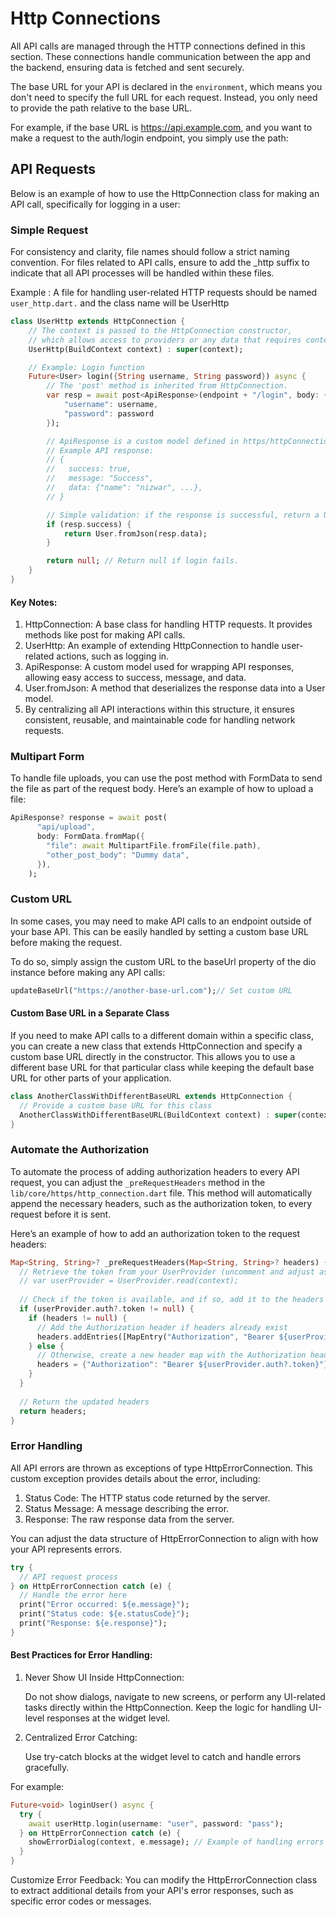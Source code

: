 # Http Connections
All API calls are managed through the HTTP connections defined in this section. These connections handle communication between the app and the backend, ensuring data is fetched and sent securely.

The base URL for your API is declared in the `environment`, which means you don't need to specify the full URL for each request. Instead, you only need to provide the path relative to the base URL.

For example, if the base URL is https://api.example.com, and you want to make a request to the auth/login endpoint, you simply use the path:

## API Requests
Below is an example of how to use the HttpConnection class for making an API call, specifically for logging in a user:

### Simple Request
For consistency and clarity, file names should follow a strict naming convention. For files related to API calls, ensure to add the _http suffix to indicate that all API processes will be handled within these files.

Example : A file for handling user-related HTTP requests should be named `user_http.dart.` and the class name will be UserHttp
```dart
class UserHttp extends HttpConnection {
    // The context is passed to the HttpConnection constructor,
    // which allows access to providers or any data that requires context.
    UserHttp(BuildContext context) : super(context);

    // Example: Login function
    Future<User> login({String username, String password}) async {
        // The 'post' method is inherited from HttpConnection.
        var resp = await post<ApiResponse>(endpoint + "/login", body: {
            "username": username,
            "password": password
        });

        // ApiResponse is a custom model defined in https/httpConnection.dart.
        // Example API response:
        // {
        //   success: true,
        //   message: "Success",
        //   data: {"name": "nizwar", ...},
        // }

        // Simple validation: if the response is successful, return a User object.
        if (resp.success) {
            return User.fromJson(resp.data);
        }

        return null; // Return null if login fails.
    }
}
```

#### Key Notes:
1. HttpConnection: A base class for handling HTTP requests. It provides methods like post for making API calls.
2. UserHttp: An example of extending HttpConnection to handle user-related actions, such as logging in.
3. ApiResponse: A custom model used for wrapping API responses, allowing easy access to success, message, and data.
4. User.fromJson: A method that deserializes the response data into a User model.
5. By centralizing all API interactions within this structure, it ensures consistent, reusable, and maintainable code for handling network requests.


### Multipart Form
To handle file uploads, you can use the post method with FormData to send the file as part of the request body. Here’s an example of how to upload a file:
```dart
ApiResponse? response = await post(
      "api/upload",
      body: FormData.fromMap({ 
        "file": await MultipartFile.fromFile(file.path),
        "other_post_body": "Dummy data",
      }),
    );
```

### Custom URL
In some cases, you may need to make API calls to an endpoint outside of your base API. This can be easily handled by setting a custom base URL before making the request.

To do so, simply assign the custom URL to the baseUrl property of the dio instance before making any API calls:

```dart
updateBaseUrl("https://another-base-url.com");// Set custom URL
```

#### Custom Base URL in a Separate Class
If you need to make API calls to a different domain within a specific class, you can create a new class that extends HttpConnection and specify a custom base URL directly in the constructor. This allows you to use a different base URL for that particular class while keeping the default base URL for other parts of your application.

```dart
class AnotherClassWithDifferentBaseURL extends HttpConnection {
  // Provide a custom base URL for this class
  AnotherClassWithDifferentBaseURL(BuildContext context) : super(context, baseUrl: "https://another-base-url.com");
}
```

### Automate the Authorization
To automate the process of adding authorization headers to every API request, you can adjust the `_preRequestHeaders` method in the `lib/core/https/http_connection.dart` file. This method will automatically append the necessary headers, such as the authorization token, to every request before it is sent.

Here’s an example of how to add an authorization token to the request headers:

```dart
Map<String, String>? _preRequestHeaders(Map<String, String>? headers) {
  // Retrieve the token from your UserProvider (uncomment and adjust as necessary)
  // var userProvider = UserProvider.read(context);
  
  // Check if the token is available, and if so, add it to the headers
  if (userProvider.auth?.token != null) {
    if (headers != null) {
      // Add the Authorization header if headers already exist
      headers.addEntries([MapEntry("Authorization", "Bearer ${userProvider.auth?.token}")]);
    } else {
      // Otherwise, create a new header map with the Authorization header
      headers = {"Authorization": "Bearer ${userProvider.auth?.token}"};
    }
  }
  
  // Return the updated headers
  return headers;
}
```

### Error Handling
All API errors are thrown as exceptions of type HttpErrorConnection. This custom exception provides details about the error, including:

1. Status Code: The HTTP status code returned by the server.
2. Status Message: A message describing the error.
3. Response: The raw response data from the server.

You can adjust the data structure of HttpErrorConnection to align with how your API represents errors.

```dart
try {
  // API request process
} on HttpErrorConnection catch (e) {
  // Handle the error here
  print("Error occurred: ${e.message}");
  print("Status code: ${e.statusCode}");
  print("Response: ${e.response}");
}
```

#### Best Practices for Error Handling:
1. Never Show UI Inside HttpConnection:

    Do not show dialogs, navigate to new screens, or perform any UI-related tasks directly within the HttpConnection. Keep the logic for handling UI-level responses at the widget level.
2. Centralized Error Catching:

    Use try-catch blocks at the widget level to catch and handle errors gracefully. 
    
For example:
```dart
Future<void> loginUser() async {
  try {
    await userHttp.login(username: "user", password: "pass");
  } on HttpErrorConnection catch (e) {
    showErrorDialog(context, e.message); // Example of handling errors in the widget
  }
}
```
Customize Error Feedback:
You can modify the HttpErrorConnection class to extract additional details from your API's error responses, such as specific error codes or messages.